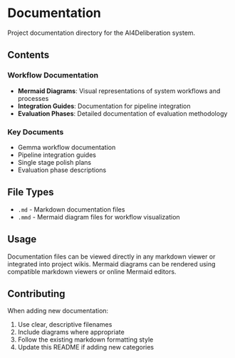 # Documentation

Project documentation directory for the AI4Deliberation system.

## Contents

### Workflow Documentation
- **Mermaid Diagrams**: Visual representations of system workflows and processes
- **Integration Guides**: Documentation for pipeline integration
- **Evaluation Phases**: Detailed documentation of evaluation methodology

### Key Documents
- Gemma workflow documentation
- Pipeline integration guides
- Single stage polish plans
- Evaluation phase descriptions

## File Types
- `.md` - Markdown documentation files
- `.mmd` - Mermaid diagram files for workflow visualization

## Usage
Documentation files can be viewed directly in any markdown viewer or integrated into project wikis. Mermaid diagrams can be rendered using compatible markdown viewers or online Mermaid editors.

## Contributing
When adding new documentation:
1. Use clear, descriptive filenames
2. Include diagrams where appropriate
3. Follow the existing markdown formatting style
4. Update this README if adding new categories